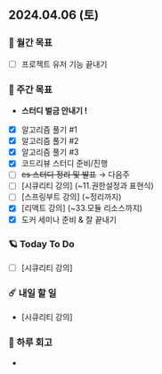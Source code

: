 ## 2024.04.06 (토)

### 🚀 월간 목표

- [ ] 프로젝트 유저 기능 끝내기
  <br/>

### 💫 주간 목표

- **스터디 벌금 안내기 !**
- [x] 알고리즘 풀기 #1
- [x] 알고리즘 풀기 #2
- [x] 알고리즘 풀기 #3
- [x] 코드리뷰 스터디 준비/진행
- [ ] ~~cs 스터디 정리 및 발표~~ → 다음주
- [ ] [시큐리티 강의] (~11.권한설정과 표현식)
- [ ] [스프링부트 강의] (~정리까지)
- [x] [리액트 강의] (~33.모듈 리소스까지)
- [x] 도커 세미나 준비 & 잘 끝내기
  <br/>

### 🪐 Today To Do

- [ ] [시큐리티 강의]
  <br/>

### ☄️ 내일 할 일

- [시큐리티 강의]
  <br/>

### 👾 하루 회고

- 